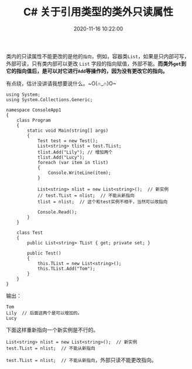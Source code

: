 ﻿---
title: C# 关于引用类型的类外只读属性
mathjax: false
date: 2020-11-16 10:22:00
tags: C#
categories: 编程爱好
---

类内的只读属性不能更改的是他的`指向`，例如，容器类`List`，如果是只内部可写，外部可读，只有类内部可以更改 `List` 字段的指向赋值，外部不能。**而类外`get`到它的指向值后，是可以对它进行`Add`等操作的，因为没有更改它的指向。**

有点绕，估计没讲请我想要说什么。~O(∩_∩)O~

<!--more-->

```CSharp
using System;
using System.Collections.Generic;

namespace ConsoleApp1
{
    class Program
    {
        static void Main(string[] args)
        {
            Test test = new Test();
            List<string> tlist = test.TList;
            tlist.Add("Lily"); // 增加两个
            tlist.Add("Lucy");
            foreach (var item in tlist)
            {
                Console.WriteLine(item);
            }

            List<string> nlist = new List<string>();  // 新实例
            // test.TList = nlist;  // 不能从新指向
            tlist = nlist;  // 这个和test实例不相干，当然可以改指向

            Console.Read();
        }
    }

    class Test
    {
        public List<string> TList { get; private set; }

        public Test()
        {
            this.TList = new List<string>();
            this.TList.Add("Tom");
        }
    }
}
```

输出：

```
Tom
Lily  // 后面这两个是可以增加的。
Lucy
```

下面这样重新指向一个新实例是不行的。

```CSharp
List<string> nlist = new List<string>();  // 新实例
test.TList = nlist;  // 不能从新指向
```

`test.TList = nlist;  // 不能从新指向`，外部只读不能更改指向。